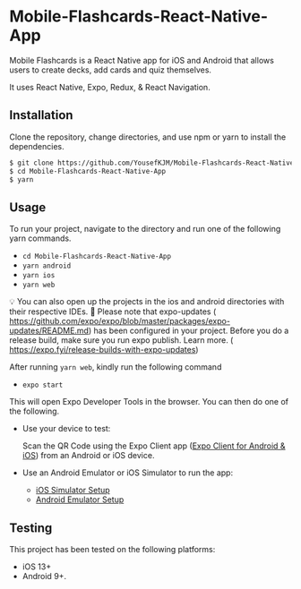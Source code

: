 # Mobile-Flashcards-React-Native-App

Mobile Flashcards is a React Native app for iOS and Android that allows users to create decks, add cards and quiz themselves.

It uses React Native, Expo, Redux, & React Navigation.

<!-- - Live Demo: [Mobile Flashcards on Expo](https://expo.io/@yousefkjm/mobile-flashcards) -->

## Installation

Clone the repository, change directories, and use npm or yarn to install the dependencies.

```bash
$ git clone https://github.com/YousefKJM/Mobile-Flashcards-React-Native-App.git
$ cd Mobile-Flashcards-React-Native-App
$ yarn
```

## Usage

To run your project, navigate to the directory and run one of the following yarn commands.

- `cd Mobile-Flashcards-React-Native-App`
- `yarn android`
- `yarn ios`
- `yarn web`

💡 You can also open up the projects in the ios and android directories with their respective IDEs.
🚀 Please note that expo-updates (​https://github.com/expo/expo/blob/master/packages/expo-updates/README.md​) has been configured in your project. Before you do a release build, make sure you run expo publish. Learn more. (​https://expo.fyi/release-builds-with-expo-updates​)

After running `yarn web`, kindly run the following command

- `expo start`

This will open Expo Developer Tools in the browser. You can then do one of the following.

- Use your device to test:

  Scan the QR Code using the Expo Client app ([Expo Client for Android & iOS](https://expo.io/tools#client)) from an Android or iOS device.

- Use an Android Emulator or iOS Simulator to run the app:
  - [iOS Simulator Setup](https://docs.expo.io/versions/v33.0.0/introduction/installation/#ios-simulator)
  - [Android Emulator Setup](https://docs.expo.io/versions/v33.0.0/introduction/installation/#android-emulator)

## Testing

This project has been tested on the following platforms:

- iOS 13+
- Android 9+.
